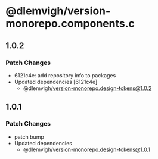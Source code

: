 # @dlemvigh/version-monorepo.components.c

## 1.0.2

### Patch Changes

- 6121c4e: add repository info to packages
- Updated dependencies [6121c4e]
  - @dlemvigh/version-monorepo.design-tokens@1.0.2

## 1.0.1

### Patch Changes

- patch bump
- Updated dependencies
  - @dlemvigh/version-monorepo.design-tokens@1.0.1
